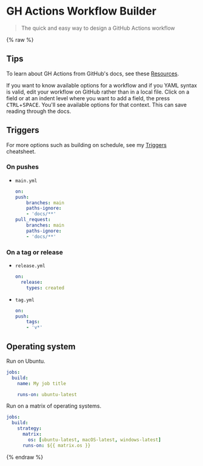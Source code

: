 # GH Actions Workflow Builder
> The quick and easy way to design a GitHub Actions workflow

{% raw %}

## Tips

To learn about GH Actions from GitHub's docs, see these [Resources](https://michaelcurrin.github.io/dev-resources/resources/ci-cd/github-actions/).

If you want to know available options for a workflow and if you YAML syntax is valid, edit your workflow on GitHub rather than in a local file. Click on a field or at an indent level where you want to add a field, the press <kbd>CTRL</kbd>+<kbd>SPACE</kbd>. You'll see available options for that context. This can save reading through the docs.


## Triggers

For more options such as building on schedule, see my [Triggers](https://michaelcurrin.github.io/dev-cheatsheets/cheatsheets/ci-cd/github-actions/triggers.html) cheatsheet.

### On pushes

- `main.yml`
    ```yaml
    on:
    push:
        branches: main
        paths-ignore:
        - 'docs/**'
    pull_request:
        branches: main
        paths-ignore:
        - 'docs/**'
    ```

### On a tag or release

- `release.yml`
    ```yaml
    on:
      release:
        types: created
    ```
- `tag.yml`
    ```yaml
    on:
    push:
        tags:
        - 'v*'
    ```


## Operating system

Run on Ubuntu.

```yaml
jobs:
  build:
    name: My job title

    runs-on: ubuntu-latest
```

Run on a matrix of operating systems.

```yaml
jobs:
  build:
    strategy:
      matrix:
        os: [ubuntu-latest, macOS-latest, windows-latest]
      runs-on: ${{ matrix.os }}
```

{% endraw %}
